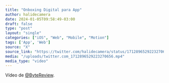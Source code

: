 ```yaml
---
title: "Onboxing Digital para App"
author: halidecamera
date: 2024-01-05T09:58:49-03:00
draft: false
type: "post"
layout: "single"
categories: ["iOS", "Web", "Mobile", "Motion"]
tags: ['App', 'Web']
source: "X"
source_link: "https://twitter.com/halidecamera/status/1712896529223270656/video/1"
media: "/uploads/twitter.com_1712896529223270656.mp4"
media_type: "video"
---
```


Vídeo de [@ByteReview](https://x.com/bytereview).